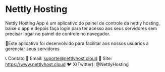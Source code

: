 # Nettly Hosting

Nettly Hosting App é um aplicativo do painel de controle da nettly hosting, baixe o app e depois faça login para ter acesso aos seus servidores sem precisar logar no painel de controle no navegador.

📌Este aplicativo foi desenvolvido para facilitar aos nossos usuários a gerenciar seus servidores

📞 Contato
📧 Email: suporte@nettlyhost.cloud
🔗 Site: https://www.nettlyhost.cloud
🐦 X(Twitter): @NettlyHosting
